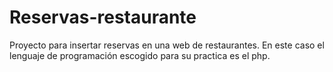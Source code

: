 # Reservas-restaurante
Proyecto para insertar reservas en una web de restaurantes. En este caso el lenguaje de programación escogido para su practica es el php.
